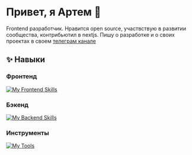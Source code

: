 # Привет, я Артем 👋
Frontend разработчик.
Нравится open source, участвствую в развитии сообщества, контрибьютил в nextjs.
Пишу о разработке и о своих проектах в своем [телеграм канале](https://t.me/artemlikes_dev)

## ✨ Навыки
### Фронтенд
[![My Frontend Skills](https://skillicons.dev/icons?i=ts,js,react,nextjs,svelte,html,css,tailwind,md)](https://skillicons.dev)

### Бэкенд
[![My Backend Skills](https://skillicons.dev/icons?i=ts,js,bun,nodejs,ruby,ubuntu,docker,postgres,sqlite)](https://skillicons.dev)

### Инструменты
[![My Tools](https://skillicons.dev/icons?i=git,github,notion,postman,figma)](https://skillicons.dev)

